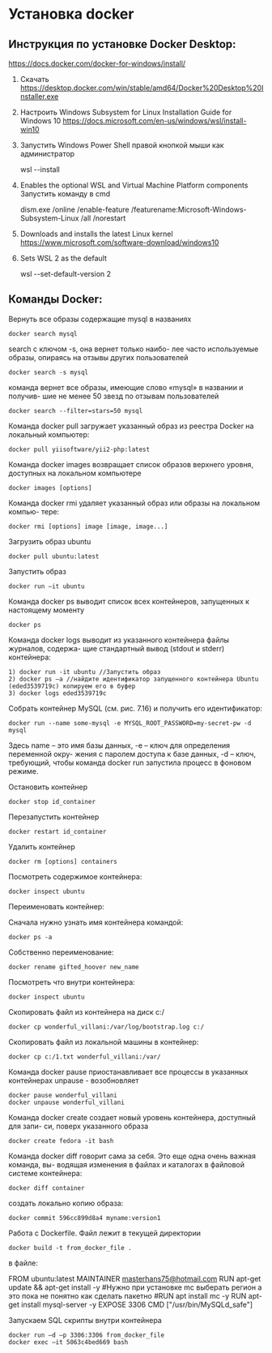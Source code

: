 # Установка docker

## Инструкция по установке Docker Desktop:
https://docs.docker.com/docker-for-windows/install/


1. Скачать https://desktop.docker.com/win/stable/amd64/Docker%20Desktop%20Installer.exe
2. Настроить Windows Subsystem for Linux Installation Guide for Windows 10
  https://docs.microsoft.com/en-us/windows/wsl/install-win10
3. Запустить Windows Power Shell правой кнопкой мыши как администратор  
    
    wsl --install
    
4. Enables the optional WSL and Virtual Machine Platform components
   Запустить команду в cmd
   
    dism.exe /online /enable-feature /featurename:Microsoft-Windows-Subsystem-Linux /all /norestart
    
5. Downloads and installs the latest Linux kernel
   https://www.microsoft.com/software-download/windows10
   
6. Sets WSL 2 as the default
   
   wsl --set-default-version 2


## Команды Docker:
Вернуть все образы содержащие mysql в названиях
    
    docker search mysql
    
search с ключом -s, она вернет только наибо-
лее часто используемые образы, опираясь на отзывы других пользователей

    docker search -s mysql
    
команда вернет все образы, имеющие слово «mysql» в названии и получив-
шие не менее 50 звезд по отзывам пользователей
    
    docker search --filter=stars=50 mysql
    
Команда docker pull загружает указанный образ из реестра Docker на локальный
компьютер:

    docker pull yiisoftware/yii2-php:latest

Команда docker images возвращает список образов верхнего уровня, доступных на
локальном компьютере
    
    docker images [options]
    
Команда docker rmi удаляет указанный образ или образы на локальном компью-
тере:
    
    docker rmi [options] image [image, image...]
    
Загрузить образ ubuntu
    
    docker pull ubuntu:latest    
    
Запустить образ
    
    docker run –it ubuntu
    
Команда docker ps выводит список всех контейнеров, запущенных к настоящему
моменту
    
    docker ps    

Команда docker logs выводит из указанного контейнера файлы журналов, содержа-
щие стандартный вывод (stdout и stderr) контейнера:    
    

    1) docker run -it ubuntu //Запустить образ 
    2) docker ps –a //найдите идентификатор запущенного контейнера Ubuntu (eded3539719c) копируем его в буфер 
    3) docker logs eded3539719c


Собрать контейнер MySQL (см. рис. 7.16)
и получить его идентификатор:

    docker run --name some-mysql -e MYSQL_ROOT_PASSWORD=my-secret-pw -d mysql
    
Здесь name – это имя базы данных, -e – ключ для определения переменной окру-
жения с паролем доступа к базе данных, -d – ключ, требующий, чтобы команда
docker run запустила процесс в фоновом режиме.   

Остановить контейнер


    docker stop id_container

Перезапустить контейнер
    
    docker restart id_container

Удалить контейнер

    docker rm [options] containers

Посмотреть содержимое контейнера:

    docker inspect ubuntu    
    
Переименовать контейнер:

Сначала нужно узнать имя контейнера командой:

    docker ps -a

Собственно переименование:    
    
    docker rename gifted_hoover new_name
    
Посмотреть что внутри контейнера:

    docker inspect ubuntu

Скопировать файл из контейнера на диск c:/

    docker cp wonderful_villani:/var/log/bootstrap.log c:/
    
Скопировать файл из локальной машины в контейнер:

    docker cp c:/1.txt wonderful_villani:/var/     
    
Команда docker pause приостанавливает все процессы в указанных контейнерах
unpause - возобновляет
    
    docker pause wonderful_villani
    docker unpause wonderful_villani   

Команда docker create создает новый уровень контейнера, доступный для запи-
си, поверх указанного образа

    docker create fedora -it bash



Команда docker diff говорит сама за себя. Это еще одна очень важная команда, вы-
водящая изменения в файлах и каталогах в файловой системе контейнера:

    docker diff container


создать локально копию образа:
    
    docker commit 596cc899d8a4 myname:version1    
    
Работа с Dockerfile. Файл лежит в текущей директории
    
    docker build -t from_docker_file .    

в файле:

FROM ubuntu:latest
MAINTAINER masterhans75@hotmail.com
RUN apt-get update && apt-get install -y
#Нужно при установке mc выберать регион а это пока не понятно как сделать пакетно
#RUN apt install mc -y
RUN apt-get install mysql-server -y
EXPOSE 3306
CMD ["/usr/bin/MySQLd_safe"]
                

Запускаем SQL скрипты внутри контейнера                         

    docker run –d –p 3306:3306 from_docker_file 
    docker exec –it 5063c4bed669 bash